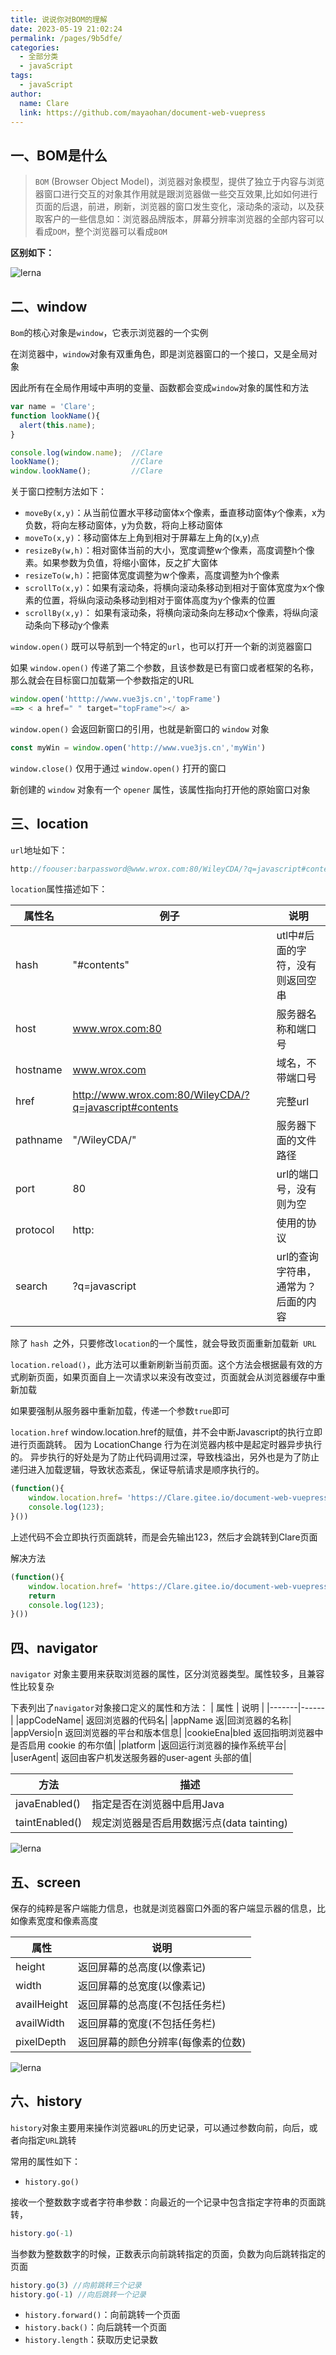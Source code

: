 ```yaml
---
title: 说说你对BOM的理解
date: 2023-05-19 21:02:24
permalink: /pages/9b5dfe/
categories: 
  - 全部分类
  - javaScript
tags: 
  - javaScript
author: 
  name: Clare
  link: https://github.com/mayaohan/document-web-vuepress
---
```




## 一、BOM是什么

> `BOM` (Browser Object Model)，浏览器对象模型，提供了独立于内容与浏览器窗口进行交互的对象其作用就是跟浏览器做一些交互效果,比如如何进行页面的后退，前进，刷新，浏览器的窗口发生变化，滚动条的滚动，以及获取客户的一些信息如：浏览器品牌版本，屏幕分辨率浏览器的全部内容可以看成`DOM`，整个浏览器可以看成`BOM`

<!-- more -->

**区别如下：**

![lerna](/document-web-vuepress/images/bom01.avif)


## 二、window

`Bom`的核心对象是`window`，它表示浏览器的一个实例

在浏览器中，`window`对象有双重角色，即是浏览器窗口的一个接口，又是全局对象

因此所有在全局作用域中声明的变量、函数都会变成`window`对象的属性和方法


```js
var name = 'Clare';
function lookName(){
  alert(this.name);
}

console.log(window.name);  //Clare
lookName();                //Clare
window.lookName();         //Clare
```

关于窗口控制方法如下：

- `moveBy(x,y)`：从当前位置水平移动窗体x个像素，垂直移动窗体y个像素，x为负数，将向左移动窗体，y为负数，将向上移动窗体
- `moveTo(x,y)`：移动窗体左上角到相对于屏幕左上角的(x,y)点
- `resizeBy(w,h)`：相对窗体当前的大小，宽度调整w个像素，高度调整h个像素。如果参数为负值，将缩小窗体，反之扩大窗体
- `resizeTo(w,h)`：把窗体宽度调整为w个像素，高度调整为h个像素
- `scrollTo(x,y)`：如果有滚动条，将横向滚动条移动到相对于窗体宽度为x个像素的位置，将纵向滚动条移动到相对于窗体高度为y个像素的位置
- `scrollBy(x,y)`： 如果有滚动条，将横向滚动条向左移动x个像素，将纵向滚动条向下移动y个像素

 `window.open()` 既可以导航到一个特定的`url`，也可以打开一个新的浏览器窗口

如果 `window.open()` 传递了第二个参数，且该参数是已有窗口或者框架的名称，那么就会在目标窗口加载第一个参数指定的URL

```js
window.open('htttp://www.vue3js.cn','topFrame')
==> < a href=" " target="topFrame"></ a>
```

`window.open()` 会返回新窗口的引用，也就是新窗口的 `window` 对象

```js
const myWin = window.open('http://www.vue3js.cn','myWin')
```

`window.close()` 仅用于通过 `window.open()` 打开的窗口

新创建的 `window` 对象有一个 `opener` 属性，该属性指向打开他的原始窗口对象





## 三、location

`url`地址如下：

```js
http://foouser:barpassword@www.wrox.com:80/WileyCDA/?q=javascript#contents
```

`location`属性描述如下：

| 属性名   | 例子                                                   | 说明                                |
| -------- | ------------------------------------------------------ | ----------------------------------- |
| hash     | "#contents"                                            | utl中#后面的字符，没有则返回空串    |
| host     | www.wrox.com:80                                        | 服务器名称和端口号                  |
| hostname | www.wrox.com                                           | 域名，不带端口号                    |
| href     | http://www.wrox.com:80/WileyCDA/?q=javascript#contents | 完整url                             |
| pathname | "/WileyCDA/"                                           | 服务器下面的文件路径                |
| port     | 80                                                     | url的端口号，没有则为空             |
| protocol | http:                                                  | 使用的协议                          |
| search   | ?q=javascript                                          | url的查询字符串，通常为？后面的内容 |

除了 `hash `之外，只要修改` location `的一个属性，就会导致页面重新加载新` URL`

`location.reload()`，此方法可以重新刷新当前页面。这个方法会根据最有效的方式刷新页面，如果页面自上一次请求以来没有改变过，页面就会从浏览器缓存中重新加载

如果要强制从服务器中重新加载，传递一个参数`true`即可

`location.href`
window.location.href的赋值，并不会中断Javascript的执行立即进行页面跳转。
因为 LocationChange 行为在浏览器内核中是起定时器异步执行的。
异步执行的好处是为了防止代码调用过深，导致栈溢出，另外也是为了防止递归进入加载逻辑，导致状态紊乱，保证导航请求是顺序执行的。
```js
(function(){
    window.location.href= 'https://Clare.gitee.io/document-web-vuepress';
    console.log(123);
}())
```
上述代码不会立即执行页面跳转，而是会先输出123，然后才会跳转到Clare页面

解决方法
```js
(function(){
    window.location.href= 'https://Clare.gitee.io/document-web-vuepress';
    return 
    console.log(123);
}())
```
## 四、navigator

`navigator` 对象主要用来获取浏览器的属性，区分浏览器类型。属性较多，且兼容性比较复杂

下表列出了`navigator`对象接口定义的属性和方法：
| 属性	 | 说明 |
|-------|------|
|appCodeName| 返回浏览器的代码名|
|appName 返|回浏览器的名称|
|appVersio|n 返回浏览器的平台和版本信息|
|cookieEna|bled 返回指明浏览器中是否启用 cookie 的布尔值|
|platform |返回运行浏览器的操作系统平台|
|userAgent| 返回由客户机发送服务器的user-agent 头部的值|

|方法 | 描述| 
|---|---|
|javaEnabled() |指定是否在浏览器中启用Java|
|taintEnabled() |规定浏览器是否启用数据污点(data tainting)|

![lerna](/document-web-vuepress/images/bom03.avif)


## 五、screen

保存的纯粹是客户端能力信息，也就是浏览器窗口外面的客户端显示器的信息，比如像素宽度和像素高度

| 属性	 | 说明 |
|-------|------|
|height	|返回屏幕的总高度(以像素记)|
|width	|返回屏幕的总宽度(以像素记)|
|availHeight|	返回屏幕的总高度(不包括任务栏)|
|availWidth|	返回屏幕的宽度(不包括任务栏)|
|pixelDepth|	返回屏幕的颜色分辨率(每像素的位数)|

![lerna](/document-web-vuepress/images/bom02.avif)

## 六、history

`history`对象主要用来操作浏览器`URL`的历史记录，可以通过参数向前，向后，或者向指定`URL`跳转

常用的属性如下：

- `history.go()`

接收一个整数数字或者字符串参数：向最近的一个记录中包含指定字符串的页面跳转，

```js
history.go(-1)
```

当参数为整数数字的时候，正数表示向前跳转指定的页面，负数为向后跳转指定的页面

```js
history.go(3) //向前跳转三个记录
history.go(-1) //向后跳转一个记录
```

- `history.forward()`：向前跳转一个页面
- `history.back()`：向后跳转一个页面
- `history.length`：获取历史记录数